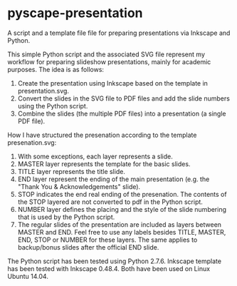 # pyscape-presentation
A script and a template file file for preparing presentations via Inkscape and Python.

This simple Python script and the associated SVG file represent my workflow for preparing slideshow presentations, mainly for academic purposes. The idea is as follows:

1. Create the presentation using Inkscape based on the template in presentation.svg.
2. Convert the slides in the SVG file to PDF files and add the slide numbers using the Python script.
3. Combine the slides (the multiple PDF files) into a presentation (a single PDF file).

How I have structured the presenation according to the template presenation.svg:

1. With some exceptions, each layer represents a slide.
2. MASTER layer represents the template for the basic slides.
3. TITLE layer represents the title slide.
4. END layer represent the ending of the main presentation (e.g. the "Thank You & Acknowledgements" slide).
5. STOP indicates the end real ending of the presenation. The contents of the STOP layered are not converted to pdf in the Python script.
6. NUMBER layer defines the placing and the style of the slide numbering that is used by the Python script.
7. The regular slides of the presentation are included as layers between MASTER and END. Feel free to use any labels besides TITLE, MASTER, END, STOP or NUMBER for these layers. The same applies to backup/bonus slides after the official END slide.

The Python script has been tested using Python 2.7.6. Inkscape template has been tested with Inkscape 0.48.4. Both have been used on Linux Ubuntu 14.04.
